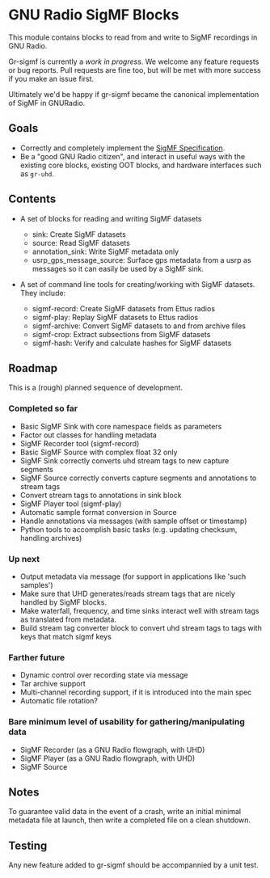 # GNU Radio SigMF Blocks

This module contains blocks to read from and write to SigMF recordings in GNU
Radio.

Gr-sigmf is currently a *work in progress*. We welcome any feature requests or bug reports.
Pull requests are fine too, but will be met with more success if you make an issue first.

Ultimately we'd be happy if gr-sigmf became the canonical implementation of SigMF in GNURadio.

## Goals

* Correctly and completely implement the [SigMF Specification](https://github.com/gnuradio/SigMF/blob/master/sigmf-spec.md).
* Be a "good GNU Radio citizen", and interact in useful ways with the existing core blocks, existing OOT blocks, and hardware interfaces such as ``gr-uhd``.

## Contents

* A set of blocks for reading and writing SigMF datasets
  * sink: Create SigMF datasets
  * source: Read SigMF datasets
  * annotation_sink: Write SigMF metadata only
  * usrp_gps_message_source: Surface gps metadata from a usrp as messages so it can easily be used by a SigMF sink.

* A set of command line tools for creating/working with SigMF datasets. They include:
  * sigmf-record: Create SigMF datasets from Ettus radios
  * sigmf-play: Replay SigMF datasets to Ettus radios
  * sigmf-archive: Convert SigMF datasets to and from archive files
  * sigmf-crop: Extract subsections from SigMF datasets
  * sigmf-hash: Verify and calculate hashes for SigMF datasets

## Roadmap

This is a (rough) planned sequence of development.

### Completed so far

* Basic SigMF Sink with core namespace fields as parameters
* Factor out classes for handling metadata
* SigMF Recorder tool (sigmf-record)
* Basic SigMF Source with complex float 32 only
* SigMF Sink correctly converts uhd stream tags to new capture segments
* SigMF Source correctly converts capture segments and annotations to stream tags
* Convert stream tags to annotations in sink block
* SigMF Player tool (sigmf-play)
* Automatic sample format conversion in Source
* Handle annotations via messages (with sample offset or timestamp)
* Python tools to accomplish basic tasks (e.g. updating checksum, handling archives)

### Up next

* Output metadata via message (for support in applications like 'such samples')
* Make sure that UHD generates/reads stream tags that are nicely handled by
  SigMF blocks.
* Make waterfall, frequency, and time sinks interact well with stream tags as
  translated from metadata.
* Build stream tag converter block to convert uhd stream tags to tags with keys that match sigmf keys

### Farther future

* Dynamic control over recording state via message
* Tar archive support
* Multi-channel recording support, if it is introduced into the main spec
* Automatic file rotation?

### Bare minimum level of usability for gathering/manipulating data

* SigMF Recorder (as a GNU Radio flowgraph, with UHD)
* SigMF Player (as a GNU Radio flowgraph, with UHD)
* SigMF Source

## Notes

To guarantee valid data in the event of a crash, write an initial minimal metadata file at launch, then write a completed file on a clean shutdown.


## Testing

Any new feature added to gr-sigmf should be accompannied by a unit test.